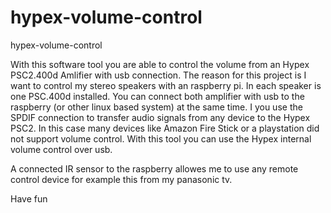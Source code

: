 # hypex-volume-control
hypex-volume-control

With this software tool you are able to control the volume from an Hypex PSC2.400d Amlifier with usb connection. The reason for this project is I want to control my stereo speakers with an raspberry pi. In each speaker is one PSC.400d installed. You can connect both amplifier with usb to the raspberry (or other linux based system) at the same time. 
I you use the SPDIF connection to transfer audio signals from any device to the Hypex PSC2. In this case many devices like Amazon Fire Stick or a playstation did not support volume control.
With this tool you can use the Hypex internal volume control over usb.

A connected IR sensor to the raspberry allowes me to use any remote control device for example this from my panasonic tv.

Have fun
